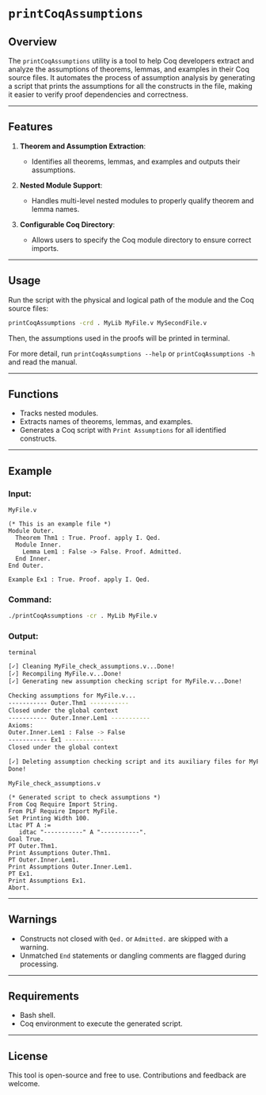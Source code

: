 
# `printCoqAssumptions`

## Overview

The `printCoqAssumptions` utility is a tool to help Coq developers extract and analyze the assumptions of theorems, lemmas, and examples in their Coq source files. It automates the process of assumption analysis by generating a script that prints the assumptions for all the constructs in the file, making it easier to verify proof dependencies and correctness.

---

## Features
1. **Theorem and Assumption Extraction**:
   - Identifies all theorems, lemmas, and examples and outputs their assumptions.

2. **Nested Module Support**:
   - Handles multi-level nested modules to properly qualify theorem and lemma names.

3. **Configurable Coq Directory**:
   - Allows users to specify the Coq module directory to ensure correct imports.

---

## Usage

Run the script with the physical and logical path of the module and the Coq source files:

```bash
printCoqAssumptions -crd . MyLib MyFile.v MySecondFile.v
```
Then, the assumptions used in the proofs will be printed in terminal.

For more detail, run `printCoqAssumptions --help` or `printCoqAssumptions -h` and read the manual.

---

## Functions
- Tracks nested modules.
- Extracts names of theorems, lemmas, and examples.
- Generates a Coq script with `Print Assumptions` for all identified constructs.

---

## Example

### Input:
`MyFile.v`
```coq
(* This is an example file *)
Module Outer.
  Theorem Thm1 : True. Proof. apply I. Qed.
  Module Inner.
    Lemma Lem1 : False -> False. Proof. Admitted.
  End Inner.
End Outer.

Example Ex1 : True. Proof. apply I. Qed.
```

### Command:
```bash
./printCoqAssumptions -cr . MyLib MyFile.v
```

### Output:
`terminal`
```bash
[✓] Cleaning MyFile_check_assumptions.v...Done!
[✓] Recompiling MyFile.v...Done!
[✓] Generating new assumption checking script for MyFile.v...Done!

Checking assumptions for MyFile.v...
----------- Outer.Thm1 -----------
Closed under the global context
----------- Outer.Inner.Lem1 -----------
Axioms:
Outer.Inner.Lem1 : False -> False
----------- Ex1 -----------
Closed under the global context

[✓] Deleting assumption checking script and its auxiliary files for MyFile.v...Done!
Done!
```

`MyFile_check_assumptions.v`
```coq
(* Generated script to check assumptions *)
From Coq Require Import String.
From PLF Require Import MyFile.
Set Printing Width 100.
Ltac PT A :=
   idtac "-----------" A "-----------".
Goal True.
PT Outer.Thm1.
Print Assumptions Outer.Thm1.
PT Outer.Inner.Lem1.
Print Assumptions Outer.Inner.Lem1.
PT Ex1.
Print Assumptions Ex1.
Abort.
```

---

## Warnings

- Constructs not closed with `Qed.` or `Admitted.` are skipped with a warning.
- Unmatched `End` statements or dangling comments are flagged during processing.

---

## Requirements

- Bash shell.
- Coq environment to execute the generated script.

---

## License

This tool is open-source and free to use. Contributions and feedback are welcome.
